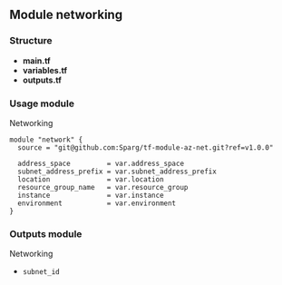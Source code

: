 ## Module networking

### Structure
- **main.tf**
- **variables.tf**
- **outputs.tf**

### Usage module

Networking
```hcl
module "network" {
  source = "git@github.com:Sparg/tf-module-az-net.git?ref=v1.0.0"

  address_space         = var.address_space
  subnet_address_prefix = var.subnet_address_prefix
  location              = var.location
  resource_group_name   = var.resource_group
  instance              = var.instance
  environment           = var.environment
}
```

### Outputs module

Networking
- `subnet_id`
